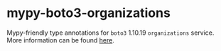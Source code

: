 # mypy-boto3-organizations

Mypy-friendly type annotations for `boto3` 1.10.19 `organizations` service.
More information can be found [here](https://github.com/vemel/mypy_boto3).